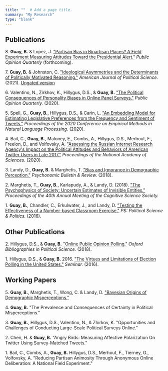 ```yaml
---
title: ""  # Add a page title.
summary: "My Research"
type: "blank"  
---
```


## **Publications**

8\. **Guay, B.** & Lopez, J. ["Partisan Bias in Bipartisan Places? A Field Experiment Measuring Attitudes Toward the Presidential Alert."](https://www.brianguay.com/files/GuayLopez_2020_rr.pdf) *Public Opinion Quarterly* (forthcoming).

7\. **Guay, B.** & Johnston, C. ["Ideological Asymmetries and the Determinants of Politically Motivated Reasoning."](http://doi.org/10.1111/ajps.12624) *American Journal of Political Science.* (2021). [Ungated version](https://www.brianguay.com/files/GuayJohnston_2020_AJPS.pdf)

6\. Valentino, N., Zirkhov, K., Hillygus, D.S., & **Guay, B.** ["The Political Consequences of Personality Biases in Online Panel Surveys."](https://academic.oup.com/poq/advance-article/doi/10.1093/poq/nfaa026/6056667) *Public Opinion Quarterly.* (2020).

5\. Spell, G., **Guay, B.**, Hillygus, D.S., & Carin, L. ["An Embedding Model for Estimating Legislative Preferences from the Frequency and Sentiment of Tweets."](https://www.brianguay.com/files/Spell_2020_emnlp.pdf) *Proceedings of the
2020 Conference on Empirical Methods in Natural Language Processing.* (2020).

4\. Bail, C., **Guay, B.**, Maloney, E., Combs, A., Hillygus, D.S., Merhout, F., Freelon, D., and Volfovsky, A. ["Assessing the Russian Internet Research Agency's Impact on the Political Attitudes and Behaviors of American Twitter Users in Late 2017."](https://www.pnas.org/content/early/2019/11/20/1906420116) *Proceedings of the National Academy of Sciences.* (2020).

3\. Landy, D., **Guay, B.** & Marghetis, T. ["Bias and Ignorance in Demographic Perception."](https://link.springer.com/article/10.3758/s13423-017-1360-2) *Psychonomic Bulletin & Review.* (2018).

2\. Marghetis, T., **Guay, B.**, Karlapudy, A., & Landy, D. (2018). ["The Psychophysics of Society: Uncertain Estimates of Invisible Entities."](https://cogsci.mindmodeling.org/2018/papers/0155/0155.pdf) *Proceedings of the 40th Annual Meeting of the Cognitive Science Society.*

1\. **Guay, B.**, Chandler, C., Erkulwater, J., and Landy, D. ["Testing the Effectiveness of a Number-based Classroom Exercise."](https://www.cambridge.org/core/journals/ps-political-science-and-politics/article/testing-the-effectiveness-of-a-numberbased-classroom-exercise/E3F444F2E31340F7E63A833573B65AEC) *PS: Political Science & Politics.* (2016).




## **Other Publications**


2\. Hillygus, D.S., & **Guay, B.** ["Online Public Opinion Polling."](https://www.oxfordbibliographies.com/view/document/obo-9780199756223/obo-9780199756223-0250.xml) *Oxford Bibliographies in Political Science.* (2018).

1\. Hillygus, D.S., & **Guay, B.** 2016. ["The Virtues and Limitations of Election Polling in the United States."](https://sites.duke.edu/hillygus/files/2017/04/2016.HillygusGuay.Seminar.pdf) *Seminar.* (2016).

## **Working Papers**


5\. **Guay, B.**, Marghetis, T., Wong, C. & Landy, D. ["Bayesian Origins of Demographic Misperceptions."](https://www.brianguay.com/files/Guay_2020_bayesianMisperceptions.pdf)

4\. **Guay, B.** "The Prevalence and Consequences of Certainty in Political Misperceptions." 

3\. **Guay, B.**, Hillygus, D.S., Valentino, N., & Zhirkov, K. "Opportunities and Challenges of Conducting Large-Scale Political Surveys Online." 

2\. Chen, H. & **Guay, B.** "Angry Birds: Measuring Affective Polarization On Twitter Using Survey-Matched Tweets." 

1\. Bail, C., Combs, A., **Guay, B.** Hillygus, D.S., Merhout, F., Tierney, G., Volfovsky, A. "Reducing Partisan Animosity Through Anonymous Online Deliberation: A National Field Experiment."


